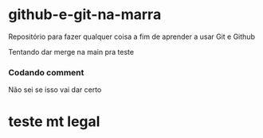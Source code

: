 # github-e-git-na-marra
Repositório para fazer qualquer coisa a fim de aprender a usar Git e Github

Tentando dar merge na main pra teste

### Codando comment
Não sei se isso vai dar certo

# teste mt legal
